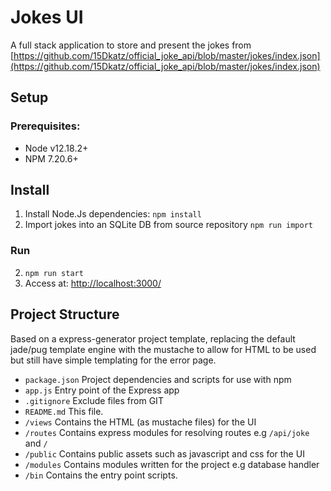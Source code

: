 # Jokes UI

A full stack application to store and present the jokes from [https://github.com/15Dkatz/official_joke_api/blob/master/jokes/index.json](https://github.com/15Dkatz/official_joke_api/blob/master/jokes/index.json)

## Setup

### Prerequisites:
- Node v12.18.2+
- NPM 7.20.6+

## Install

1. Install Node.Js dependencies: `npm install`
2. Import jokes into an SQLite DB from source repository `npm run import`

### Run
2. `npm run start` 
3. Access at: [http://localhost:3000/](http://localhost:3000/)


## Project Structure

Based on a express-generator project template, replacing the default jade/pug template engine with the mustache to allow for HTML to be used but still have simple templating for the error page.

- `package.json` Project dependencies and scripts for use with npm
- `app.js` Entry point of the Express app
- `.gitignore` Exclude files from GIT
- `README.md` This file.
- `/views` Contains the HTML (as mustache files) for the UI
- `/routes` Contains express modules for resolving routes e.g `/api/joke` and `/`
- `/public` Contains public assets such as javascript and css for the UI
- `/modules` Contains modules written for the project e.g database handler
- `/bin` Contains the entry point scripts. 
